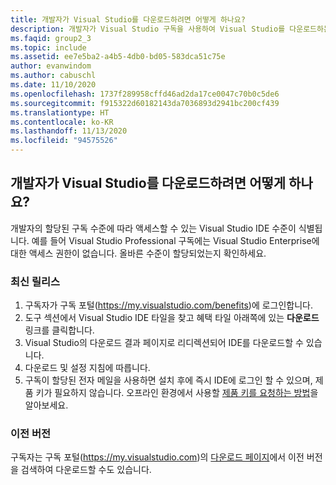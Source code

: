 ```yaml
---
title: 개발자가 Visual Studio를 다운로드하려면 어떻게 하나요?
description: 개발자가 Visual Studio 구독을 사용하여 Visual Studio를 다운로드하는 방법 알아보기
ms.faqid: group2_3
ms.topic: include
ms.assetid: ee7e5ba2-a4b5-4db0-bd05-583dca51c75e
author: evanwindom
ms.author: cabuschl
ms.date: 11/10/2020
ms.openlocfilehash: 1737f289958cffd46ad2da17ce0047c70b0c5de6
ms.sourcegitcommit: f915322d60182143da7036893d2941bc200cf439
ms.translationtype: HT
ms.contentlocale: ko-KR
ms.lasthandoff: 11/13/2020
ms.locfileid: "94575526"
---
```

## <a name="how-do-my-developers-download-visual-studio"></a>개발자가 Visual Studio를 다운로드하려면 어떻게 하나요?
개발자의 할당된 구독 수준에 따라 액세스할 수 있는 Visual Studio IDE 수준이 식별됩니다. 예를 들어 Visual Studio Professional 구독에는 Visual Studio Enterprise에 대한 액세스 권한이 없습니다. 올바른 수준이 할당되었는지 확인하세요. 

### <a name="for-the-latest-release"></a>최신 릴리스
1.  구독자가 구독 포털(<https://my.visualstudio.com/benefits>)에 로그인합니다. 
0.  도구 섹션에서 Visual Studio IDE 타일을 찾고 혜택 타일 아래쪽에 있는 **다운로드** 링크를 클릭합니다. 
0.  Visual Studio의 다운로드 결과 페이지로 리디렉션되어 IDE를 다운로드할 수 있습니다. 
0.  다운로드 및 설정 지침에 따릅니다.
0.  구독이 할당된 전자 메일을 사용하면 설치 후에 즉시 IDE에 로그인 할 수 있으며, 제품 키가 필요하지 않습니다. 오프라인 환경에서 사용할 [제품 키를 요청하는 방법](https://docs.microsoft.com/visualstudio/subscriptions/find-keys)을 알아보세요.

### <a name="find-older-versions"></a>이전 버전
구독자는 구독 포털(<https://my.visualstudio.com>)의 [다운로드 페이지](https://my.visualstudio.com/downloads)에서 이전 버전을 검색하여 다운로드할 수도 있습니다.

